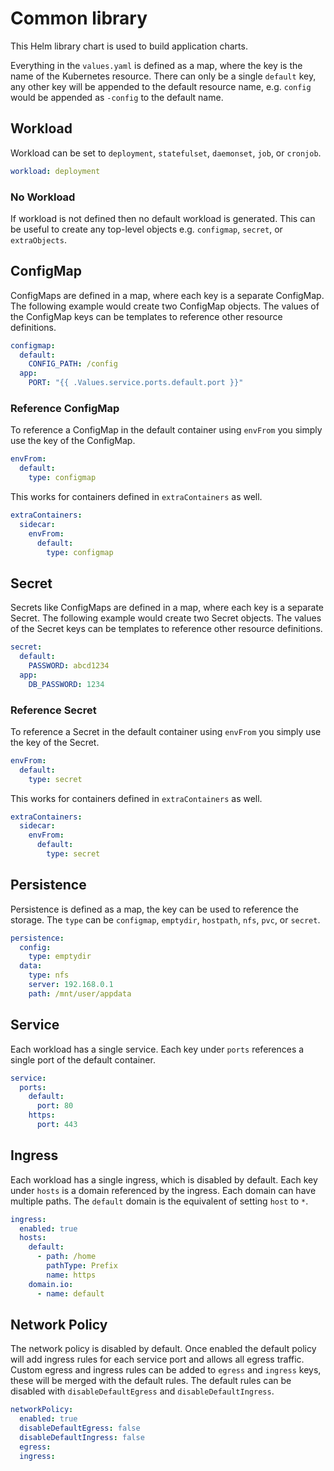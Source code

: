 # Common library
This Helm library chart is used to build application charts.

Everything in the `values.yaml` is defined as a map, where the key is the name of the Kubernetes resource. There can only be a single `default` key, any other key will be appended to the default resource name, e.g. `config` would be appended as `-config` to the default name.

## Workload
Workload can be set to `deployment`, `statefulset`, `daemonset`, `job`, or `cronjob`.
```yaml
workload: deployment
```
### No Workload
If workload is not defined then no default workload is generated. This can be useful to create any top-level objects e.g. `configmap`, `secret`, or `extraObjects`.

## ConfigMap
ConfigMaps are defined in a map, where each key is a separate ConfigMap. The following example would create two ConfigMap objects. The values of the ConfigMap keys can be templates to reference other resource definitions.
```yaml
configmap:
  default:
    CONFIG_PATH: /config
  app:
    PORT: "{{ .Values.service.ports.default.port }}"
```
### Reference ConfigMap
To reference a ConfigMap in the default container using `envFrom` you simply use the key of the ConfigMap.
```yaml 
envFrom:
  default:
    type: configmap
```

This works for containers defined in `extraContainers` as well.
```yaml
extraContainers:
  sidecar:
    envFrom:
      default:
        type: configmap
```

## Secret
Secrets like ConfigMaps are defined in a map, where each key is a separate Secret. The following example would create two Secret objects. The values of the Secret keys can be templates to reference other resource definitions.
```yaml
secret:
  default:
    PASSWORD: abcd1234
  app:
    DB_PASSWORD: 1234
```
### Reference Secret
To reference a Secret in the default container using `envFrom` you simply use the key of the Secret.
```yaml 
envFrom:
  default:
    type: secret
```

This works for containers defined in `extraContainers` as well.
```yaml
extraContainers:
  sidecar:
    envFrom:
      default:
        type: secret
```

## Persistence
Persistence is defined as a map, the key can be used to reference the storage. The `type` can be `configmap`, `emptydir`, `hostpath`, `nfs`, `pvc`, or `secret`.
```yaml
persistence:
  config:
    type: emptydir
  data:
    type: nfs
    server: 192.168.0.1
    path: /mnt/user/appdata
```

## Service
Each workload has a single service. Each key under `ports` references a single port of the default container.
```yaml
service:
  ports:
    default:
      port: 80
    https:
      port: 443
```

## Ingress
Each workload has a single ingress, which is disabled by default. Each key under `hosts` is a domain referenced by the ingress. Each domain can have multiple paths. The `default` domain is the equivalent of setting `host` to `*`.
```yaml
ingress:
  enabled: true
  hosts:
    default:
      - path: /home
        pathType: Prefix
        name: https
    domain.io:
      - name: default
```

## Network Policy
The network policy is disabled by default. Once enabled the default policy will add ingress rules for each service port and allows all egress traffic. Custom egress and ingress rules can be added to `egress` and `ingress` keys, these will be merged with the default rules. The default rules can be disabled with `disableDefaultEgress` and `disableDefaultIngress`.
```yaml
networkPolicy:
  enabled: true
  disableDefaultEgress: false
  disableDefaultIngress: false
  egress:
  ingress:
```
